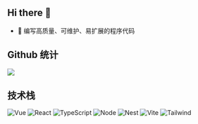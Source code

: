 ## Hi there 👋

- 🤔 编写高质量、可维护、易扩展的程序代码

## Github 统计
![](https://github-readme-stats.vercel.app/api?username=Siykt&count_private=true&show_icons=true)

## 技术栈

![Vue](https://img.shields.io/badge/-Vue-%232c3e50?style=for-the-badge&logo=Vue.js)
![React](https://img.shields.io/badge/-React-%232c3e50?style=for-the-badge&logo=React)
![TypeScript](https://img.shields.io/badge/-Typescript-%230096fa?style=for-the-badge&logo=typescript&logoColor=fff&labelColor=%230096fa&color=%230074c1)
![Node](https://img.shields.io/badge/-NodeJS-%232c3e50?style=for-the-badge&logo=Node.js)
![Nest](https://img.shields.io/badge/-Vite-%232C3A42?style=for-the-badge&logo=nestjs&logoColor=e0234e)
![Vite](https://img.shields.io/badge/-Vite-%232C3A42?style=for-the-badge&logo=vite)
![Tailwind](https://img.shields.io/badge/-tailwind-%232C3A42?style=for-the-badge&logo=tailwindcss)
